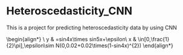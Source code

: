 # Heteroscedasticity_CNN
This is a project for predicting heteroscedasticity data by using CNN

\begin{align*}
\ y & =sin4x\times sin5x+\epsilon\\
x & \in[0,\frac{1}{2}\pi],\epsilon\sim N(0,0.02+0.02\times(1-sin4x)^{2})
\end{align*}
